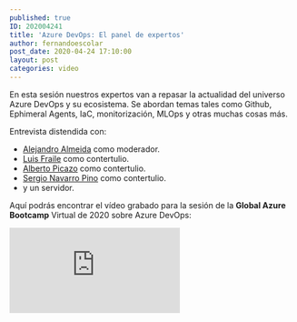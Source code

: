 ```yaml
---
published: true
ID: 202004241
title: 'Azure DevOps: El panel de expertos'
author: fernandoescolar
post_date: 2020-04-24 17:10:00
layout: post
categories: video
---
```


En esta sesión nuestros expertos van a repasar la actualidad del universo Azure DevOps y su ecosistema. Se abordan temas tales como Github, Ephimeral Agents, IaC, monitorización, MLOps y otras muchas cosas más<!--break-->.

Entrevista distendida con:
- [Alejandro Almeida](https://twitter.com/alejandrolmeida) como moderador.
- [Luis Fraile](https://twitter.com/lfraile) como contertulio.
- [Alberto Picazo](https://twitter.com/Hiunkeru) como contertulio.
- [Sergio Navarro Pino](https://twitter.com/snavarropino) como contertulio.
- y un servidor.


Aquí podrás encontrar el vídeo grabado para la sesión de la **Global Azure Bootcamp** Virtual de 2020 sobre Azure DevOps:

<iframe class="youtube" src="https://www.youtube.com/embed/y5yqHYr7sM0" frameborder="0" allow="accelerometer; autoplay; encrypted-media; gyroscope; picture-in-picture" allowfullscreen></iframe>

